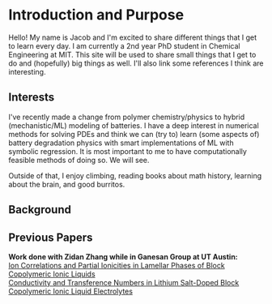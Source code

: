 # Introduction and Purpose
Hello! My name is Jacob and I'm excited to share different things that I get to learn every day. I am currently a 2nd year PhD student in Chemical Engineering at MIT. This site will be used to share small things that I get to do and (hopefully) big things as well. I'll also link some references I think are interesting.

## Interests
I've recently made a change from polymer chemistry/physics to hybrid (mechanistic/ML) modeling of batteries. I have a deep interest in numerical methods for solving PDEs and think we can (try to) learn (some aspects of) battery degradation physics with smart implementations of ML with symbolic regression. It is most important to me to have computationally feasible methods of doing so. We will see.

Outside of that, I enjoy climbing, reading books about math history, learning about the brain, and good burritos.

## Background

## Previous Papers
**Work done with Zidan Zhang while in Ganesan Group at UT Austin:**  
[Ion Correlations and Partial Ionicities in Lamellar Phases of Block Copolymeric Ionic Liquids](https://doi.org/10.1021/acsmacrolett.2c00401)  
[Conductivity and Transference Numbers in Lithium Salt-Doped Block Copolymeric Ionic Liquid Electrolytes](https://doi.org/10.1021/acs.macromol.3c01791)  
